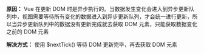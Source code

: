 **原因：** Vue 在更新 DOM 时是异步执行的。当数据发生变化会进入到异步更新队列中，视图需要等待所有变化的数据进入到异步更新队列，才会统一进行更新，所以当异步更新队列中的数据没有更新完成就去获取 DOM 元素，只能获取数据变化之前的 DOM 元素

**解决方式：** 使用 $nextTick() 等待 DOM 更新完毕，再去获取 DOM 元素